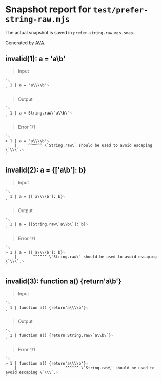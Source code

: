 # Snapshot report for `test/prefer-string-raw.mjs`

The actual snapshot is saved in `prefer-string-raw.mjs.snap`.

Generated by [AVA](https://avajs.dev).

## invalid(1): a = 'a\\b'

> Input

    `␊
      1 | a = 'a\\\\b'␊
    `

> Output

    `␊
      1 | a = String.raw\`a\\b\`␊
    `

> Error 1/1

    `␊
    > 1 | a = 'a\\\\b'␊
        |     ^^^^^^ \`String.raw\` should be used to avoid escaping \`\\\`.␊
    `

## invalid(2): a = {['a\\b']: b}

> Input

    `␊
      1 | a = {['a\\\\b']: b}␊
    `

> Output

    `␊
      1 | a = {[String.raw\`a\\b\`]: b}␊
    `

> Error 1/1

    `␊
    > 1 | a = {['a\\\\b']: b}␊
        |       ^^^^^^ \`String.raw\` should be used to avoid escaping \`\\\`.␊
    `

## invalid(3): function a() {return'a\\b'}

> Input

    `␊
      1 | function a() {return'a\\\\b'}␊
    `

> Output

    `␊
      1 | function a() {return String.raw\`a\\b\`}␊
    `

> Error 1/1

    `␊
    > 1 | function a() {return'a\\\\b'}␊
        |                     ^^^^^^ \`String.raw\` should be used to avoid escaping \`\\\`.␊
    `
